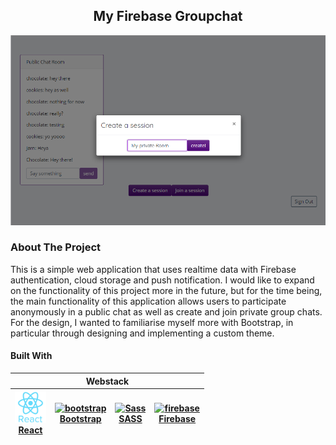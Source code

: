 <!-- PROJECT LOGO -->
<p align="center">
  <h2 align="center">My Firebase Groupchat</h2>

  <p align="center"><img src="public\chatroom.png" alt="screenshot"></p>

</p>

<!-- ABOUT THE PROJECT -->

### About The Project

This is a simple web application that uses realtime data with Firebase authentication, cloud storage and push notification.
I would like to expand on the functionality of this project more in the future, but for the time being, the main functionality of this application allows users to participate anonymously in a public chat as well as create and join private group chats.
For the design, I wanted to familiarise myself more with Bootstrap, in particular through designing and implementing a custom theme.

#### Built With

<table>
<thead>
<tr>
<th align="center" colspan="4">Webstack</th>
</tr>
<tr>
<th> <a href="https://reactjs.org/" title="React"><img src="https://raw.githubusercontent.com/devicons/devicon/master/icons/react/react-original-wordmark.svg" alt="react" width="50" height="50"/><br/>React</a></th>
<th> <a href="https://getbootstrap.com" title="Bootstrap"> <img src="https://github.com/tomchen/stack-icons/blob/master/logos/bootstrap.svg" alt="bootstrap" width="50" height="50"/><br/>Bootstrap</a></th>
<th> <a href="https://sass-lang.com/" title="Sass"><img src="https://github.com/tomchen/stack-icons/blob/master/logos/sass.svg" alt="Sass" width="50px" height="50px"><br/>SASS</a></th>
<th> <a href="https://firebase.google.com/" title="Firebase" target="_blank"> <img src="https://www.vectorlogo.zone/logos/firebase/firebase-icon.svg" alt="firebase" width="50" height="50"/><br/>Firebase</a></th>

</tr>
</thead>
</table>
